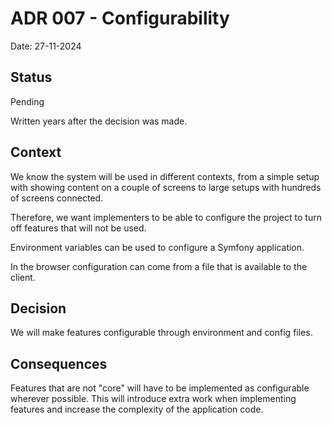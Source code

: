 # ADR 007 - Configurability

Date: 27-11-2024

## Status

Pending

Written years after the decision was made.

## Context

We know the system will be used in different contexts, from a simple setup with showing content on a couple of screens
to large setups with hundreds of screens connected.

Therefore, we want implementers to be able to configure the project to turn off features that will not be used.

Environment variables can be used to configure a Symfony application.

In the browser configuration can come from a file that is available to the client.

## Decision

We will make features configurable through environment and config files.

## Consequences

Features that are not "core" will have to be implemented as configurable wherever possible.
This will introduce extra work when implementing features and increase the complexity of the application code.
